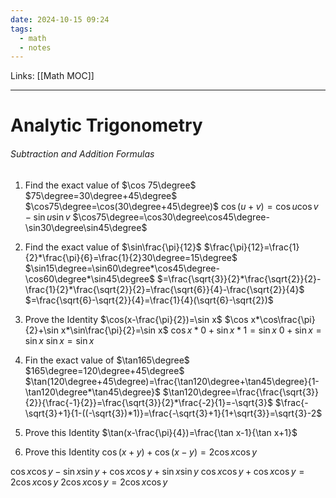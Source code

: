 ```yaml
---
date: 2024-10-15 09:24
tags:
  - math
  - notes
---
```

Links: [[Math MOC]]
___

# Analytic Trigonometry
###### Subtraction and Addition Formulas
1. Find the exact value of $\cos 75\degree$
$75\degree=30\degree+45\degree$
$\cos75\degree=\cos(30\degree+45\degree)$
$\cos(u+v)=\cos u\cos v-\sin u\sin v$
$\cos75\degree=\cos30\degree\cos45\degree-\sin30\degree\sin45\degree$

2. Find the exact value of $\sin\frac{\pi}{12}$
$\frac{\pi}{12}=\frac{1}{2}*\frac{\pi}{6}=\frac{1}{2}30\degree=15\degree$
$\sin15\degree=\sin60\degree*\cos45\degree-\cos60\degree*\sin45\degree$
$=\frac{\sqrt{3}}{2}*\frac{\sqrt{2}}{2}-\frac{1}{2}*\frac{\sqrt{2}}{2}=\frac{\sqrt{6}}{4}-\frac{\sqrt{2}}{4}$
$=\frac{\sqrt{6}-\sqrt{2}}{4}=\frac{1}{4}(\sqrt{6}-\sqrt{2})$

3. Prove the Identity $\cos(x-\frac{\pi}{2})=\sin x$
$\cos x*\cos\frac{\pi}{2}+\sin x*\sin\frac{\pi}{2}=\sin x$
$\cos x*0+\sin x*1=\sin x$
$0+\sin x=\sin x$
$\sin x=\sin x$

4. Fin the exact value of $\tan165\degree$
$165\degree=120\degree+45\degree$
$\tan(120\degree+45\degree)=\frac{\tan120\degree+\tan45\degree}{1-\tan120\degree*\tan45\degree}$
$\tan120\degree=\frac{\frac{\sqrt{3}}{2}}{\frac{-1}{2}}=\frac{\sqrt{3}}{2}*\frac{-2}{1}=-\sqrt{3}$
$\frac{-\sqrt{3}+1}{1-((-\sqrt{3})*1)}=\frac{-\sqrt{3}+1}{1+\sqrt{3}}=\sqrt{3}-2$

5. Prove this Identity $\tan(x-\frac{\pi}{4})=\frac{\tan x-1}{\tan x+1}$

6. Prove this Identity $\cos(x+y)+\cos(x-y)=2\cos x\cos y$

$\cos x\cos y-\sin x\sin y+\cos x\cos y+\sin x\sin y$
$\cos x\cos y+\cos x\cos y=2\cos x\cos y$
$2\cos x\cos y=2\cos x\cos y$
